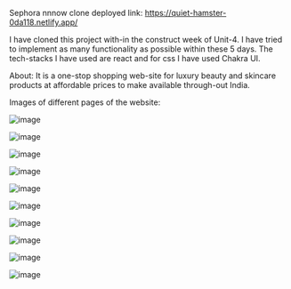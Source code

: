 Sephora nnnow clone deployed link: https://quiet-hamster-0da118.netlify.app/

I have cloned this project with-in the construct week of Unit-4. I have tried to implement as many functionality as possible within these 5 days. The tech-stacks I have used are react and for css I have used Chakra UI.

About: It is a one-stop shopping web-site for luxury beauty and skincare products at affordable prices to make available through-out India.

Images of different pages of the website:


![image](https://user-images.githubusercontent.com/111522711/221366615-a38ef1b9-82d0-4efa-8eda-f26037381c2c.png)

![image](https://user-images.githubusercontent.com/111522711/221366646-dbe71746-71c0-486a-a9b4-256c3501c240.png)

![image](https://user-images.githubusercontent.com/111522711/221366686-d5754899-628d-4178-9826-ac24a485c2ec.png)

![image](https://user-images.githubusercontent.com/111522711/221366716-0e39090b-960c-41a5-b43d-f35d6297635d.png)

![image](https://user-images.githubusercontent.com/111522711/221366748-c0f7cd28-a7fd-42da-aabf-61147fd225ec.png)

![image](https://user-images.githubusercontent.com/111522711/221366774-8f175187-2b6b-4cea-a96d-1c6be20a2e92.png)

![image](https://user-images.githubusercontent.com/111522711/221366830-df161bc5-6fca-44f2-9756-f5bad9466355.png)

![image](https://user-images.githubusercontent.com/111522711/221366850-d37ccd91-eafb-4416-9097-43ca53894ca9.png)

![image](https://user-images.githubusercontent.com/111522711/221366892-ebd191c2-ff97-433f-840e-e20487eb94af.png)

![image](https://user-images.githubusercontent.com/111522711/221366914-2e6f2dc6-25ff-4834-843e-efa48aacb11b.png)
